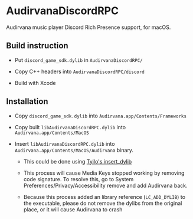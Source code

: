 #  AudirvanaDiscordRPC

Audirvana music player Discord Rich Presence support, for macOS.

## Build instruction

- Put `discord_game_sdk.dylib` in `AudirvanaDiscordRPC/`

- Copy C++ headers into `AudirvanaDiscordRPC/discord`

- Build with Xcode

## Installation

- Copy `discord_game_sdk.dylib` into `Audirvana.app/Contents/Frameworks`

- Copy built `libAudirvanaDiscordRPC.dylib` into `Audirvana.app/Contents/MacOS`

- Insert `libAudirvanaDiscordRPC.dylib` into `Audirvana.app/Contents/MacOS/Audirvana` binary.
    
    - This could be done using [Tyilo's insert_dylib](https://github.com/Tyilo/insert_dylib)
    
    - This process will cause Media Keys stopped working by removing code signature. To resolve this, go to System Preferences/Privacy/Accessibility remove and add Audirvana back.
    
    - Because this process added an library reference (`LC_ADD_DYLIB`) to the executable, please do not remove the dylibs from the original place, or it will cause Audirvana to crash

